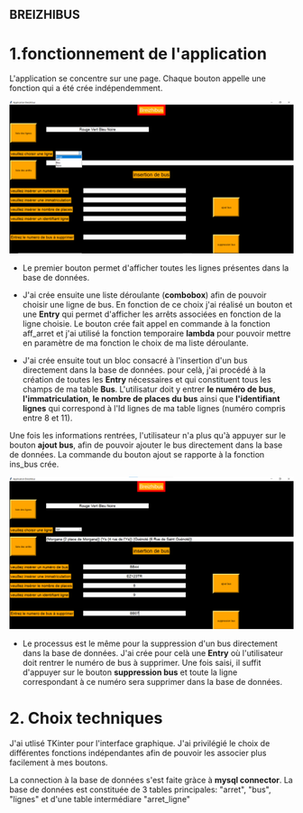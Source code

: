 ## BREIZHIBUS
# 1.**fonctionnement de l'application**

L'application se concentre sur une page.
Chaque bouton appelle une fonction qui a été crée indépendemment.


![images1](https://github.com/celine29730/Breizhibus/blob/main/Annotation%202020-12-30%20142533.png)

* Le premier bouton permet d'afficher toutes les lignes présentes dans la base de données.

* J'ai crée ensuite une liste déroulante (**combobox**) afin de pouvoir choisir une ligne de bus. En fonction de ce choix j'ai réalisé un bouton et une **Entry** qui permet d'afficher les arrêts associées en fonction de la ligne choisie. Le bouton crée fait appel en commande à la fonction aff_arret et j'ai utilisé la fonction temporaire **lambda** pour pouvoir mettre en paramètre de ma fonction le choix de ma liste déroulante. 

* J'ai crée ensuite tout un bloc consacré à l'insertion d'un bus directement dans la base de données.
pour celà, j'ai procédé à la création de toutes les **Entry** nécessaires et qui constituent tous les champs de ma table **Bus**.
L'utilisatur doit y entrer **le numéro de bus**, **l'immatriculation**, **le nombre de places du bus** ainsi que **l'identifiant lignes** qui correspond à l'Id lignes de ma table lignes (numéro compris entre 8 et 11).

Une fois les informations rentrées, l'utilisateur n'a plus qu'à appuyer sur le bouton **ajout bus**, afin de pouvoir ajouter le bus directement dans la base de données.
La commande du bouton ajout se rapporte à la fonction ins_bus crée.

![images 2](https://github.com/celine29730/Breizhibus/blob/main/Annotation%202020-12-30%20142707.png)

* Le processus est le même pour la suppression d'un bus directement dans la base de données.
J'ai crée pour celà une **Entry** où l'utilisateur doit rentrer le numéro de bus à supprimer. Une fois saisi, il suffit d'appuyer sur le bouton **suppression bus** et toute la ligne correspondant à ce numéro sera supprimer dans la base de données.

# 2. **Choix techniques**

J'ai utlisé TKinter pour l'interface graphique. J'ai privilégié le choix de différentes fonctions indépendantes afin de pouvoir les associer plus facilement à mes boutons.

La connection à la base de données s'est faite gràce à **mysql connector**.
La base de données est constituée de 3 tables principales: "arret", "bus", "lignes" et d'une table intermédiare "arret_ligne"









